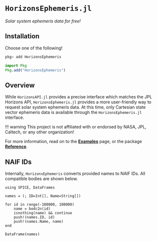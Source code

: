 # `HorizonsEphemeris.jl`

_Solar system ephemeris data for free!_

## Installation

Choose one of the following!

```julia
pkg> add HorizonsEphemeris
```

```julia
import Pkg
Pkg.add("HorizonsEphemeris")
```

## Overview

While `HorizonsAPI.jl` provides a precise interface which matches the JPL Horizons API,
`HorizonsEphemeris.jl` provides a more user-friendly way to request solar system ephemeris
data. At this time, only Cartesian state vector ephemeris data is available
through the `HorizonsEphemeris.jl` interface.

!!! warning
    This project is not affiliated with or endorsed by NASA, JPL, Caltech, or any
    other organization!

For more information, read on to the [**Examples**](examples/index.md) page,
or the package [**Reference**](reference/index.md).

## NAIF IDs

Internally, `HorizonsEphemeris` converts provided names to NAIF IDs. All 
compatible bodies are shown below.

```@example
using SPICE, DataFrames

names = (; ID=Int[], Name=String[])

for id in range(-100000, 100000)
    name = bodc2n(id)
    isnothing(name) && continue
    push!(names.ID, id)
    push!(names.Name, name)
end

DataFrame(names)
```
